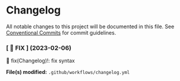 # Changelog

All notable changes to this project will be documented in this file.
See [Conventional Commits](https://conventionalcommits.org) for commit guidelines.

<!--Changelog start-->

### [ 🐛 FIX ] (2023-02-06)

🐛 fix(Changelog)!: fix syntax



**File(s) modified:** `.github/workflows/changelog.yml`





<!--Changelog end-->
